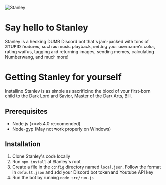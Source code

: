 ![Stanley](https://raw.githubusercontent.com/dnaf/Stanley/master/stanley.png)

# Say hello to Stanley

Stanley is a hecking DUMB Discord bot that's jam-packed with tons of STUPID features, such as music playback, setting your username's color, rating waifus, tagging and returning images, sending memes, calculating Numberwang, and much more!

# Getting Stanley for yourself

Installing Stanley is as simple as sacrificing the blood of your first-born child to the Dark Lord and Savior, Master of the Dark Arts, Bill.

## Prerequisites

 - Node.js (>=v5.4.0 reccomended)
 - Node-gyp (May not work properly on Windows)

## Installation

1. Clone Stanley's code locally
2. Run `npm install` at Stanley's root
3. Create a file in the `config` directory named `local.json`. Follow the format in `default.json` and add your Discord bot token and Youtube API key
4. Run the bot by running `node src/run.js`
